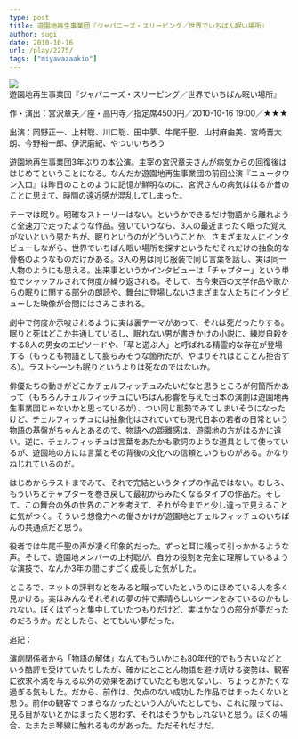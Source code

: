 ```yaml
---
type: post
title: 遊園地再生事業団『ジャパニーズ・スリーピング／世界でいちばん眠い場所』
author: sugi
date: 2010-10-16
url: /play/2275/
tags: ["miyawazaakio"]
---
```

<img src="/images/play/20101016.jpg" alt="遊園地再生事業団『ジャパニーズ・スリーピング／世界でいちばん眠い場所』" class="alignleft" />

作・演出：宮沢章夫／座・高円寺／指定席4500円／2010-10-16 19:00／★★★

出演：岡野正一、上村聡、川口聡、田中夢、牛尾千聖、山村麻由美、宮崎晋太朗、今野裕一郎、伊沢磨紀、やついいちろう

遊園地再生事業団3年ぶりの本公演。主宰の宮沢章夫さんが病気からの回復後ははじめてということになる。なんだか遊園地再生事業団の前回公演『ニュータウン入口』は昨日のことのように記憶が鮮明なのに、宮沢さんの病気ははるか昔のことに思えて、時間の遠近感が混乱してしまった。

テーマは眠り。明確なストーリーはない。というかできるだけ物語から離れようと全速力で走ったような作品。強いていうなら、3人の最近まったく眠った覚えがないという男たちが、眠りというのがどういうことか、さまざまな人にインタビューしながら、世界でいちばん眠い場所を探すというただそれだけの抽象的な骨格のようなものだけがある。3人の男は同じ服装で同じ言葉を話し、実は同一人物のようにも思える。出来事というかインタビューは「チャプター」という単位でシャッフルされて何度か繰り返される。そして、古今東西の文学作品や歌からの眠りに関する部分の朗読や、舞台に登場しないさまざまな人たちにインタビューした映像が合間にはさみこまれる。

劇中で何度か示唆されるように実は裏テーマがあって、それは死だったりする。眠りと死はどこか共通しているし、眠れない男が書きかけの小説に、練炭自殺をする8人の男女のエピソードや、「草と遊ぶ人」と呼ばれる精霊的な存在が登場する（もっとも物語として膨らみそうな箇所だが、やはりそれはとことん拒否する）。ラストシーンも眠りというよりは死なのではないか。

俳優たちの動きがどこかチェルフィッチュみたいだなと思うところが何箇所かあって（もちろんチェルフィッチュにいちばん影響を与えた日本の演劇は遊園地再生事業団じゃないかと思っているが）、つい同じ態勢でみてしまいそうになったけど、チェルフィッチュには抽象化はされていても現代日本の若者の日常という物語の基盤がちゃんとあるので、物語への距離感は、遊園地の方がはるかに遠い。逆に、チェルフィッチュは言葉をあたかも歌詞のような道具として使っているが、遊園地の方には言葉とその背後の文化への信頼というものがある。かなりねじれているのだ。

はじめからラストまでみて、それで完結というタイプの作品ではない。むしろ、もういちどチャプターを巻き戻して最初からみたくなるタイプの作品だ。そして、この舞台の外の世界のことを考えて、それが今までと少し違っで見えることに気がつく。そういう想像力への働きかけが遊園地とチェルフィッチュのいちばんの共通点だと思う。

役者では牛尾千聖の声が凄く印象的だった。ずっと耳に残って引っかかるような声。そして、遊園地メンバーの上村聡が、自分の役割を完全に理解しているような演技で、なんか3年の間にすごく成長した気がした。

ところで、ネットの評判などをみると眠っていたというのにほめている人を多く見かける。実はみんなそれぞれの夢の仲で素晴らしいシーンをみているのかもしれない。ぼくはずっと集中していたつもりだけど、実はかなりの部分が夢だったのだろうか。だとしたら、とてもいい夢だった。

追記：

演劇関係者から「物語の解体」なんてもういかにも80年代的でもう古いなどという酷評を受けていたりしたが、確かにとことん物語を避け続ける姿勢は、観客に欲求不満を与える以外の効果をあげていたとも思えないし、ちょっとかたくな過ぎる気もした。だから、前作は、欠点のない成功した作品ではまったくないと思う。前作の観客でつまらなかったという人がいたとしても、これに限っては、見る目がないとかはまったく思わず、それはそうかもしれないと思う。ぼくの場合、たまたま琴線に触れるものがあった。ただそれだけだ。
